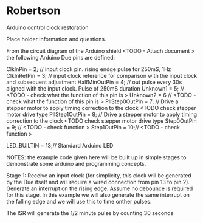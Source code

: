 # Robertson
Arduino control clock restoration

Place holder information and questions.

From the circuit diagram of the Arduino shield <TODO - Attach document >  the following Arduino Due pins are defined:

ClkInPin       = 2; // input clock pin. rising endge pulse for 250mS, 1Hz
ClkInRefPin    = 3; // input clock reference for comparison with the input clock and subsequent adjustment
HalfMinOutPin  = 4; // out pulse every 30s aligned with the input clock. Pulse of 250mS duration
Unknown1       = 5; // <TODO  - check what the function of this pin is >
Unknown2       = 6  // <TODO  - check what the function of this pin is >
PllStep0OutPin = 7; // Drive a stepper motor to apply timing correction to the clock <TODO check stepper motor drive type
PllStep1OutPin = 8; // Drive a stepper motor to apply timing correction to the clock <TODO check stepper motor drive type
Step0OutPin    = 9; // <TODO - check function >
Step1OutPin    = 10;// <TODO - check function >

LED_BUILTIN    = 13;// Standard Arduino LED

NOTES:
the example code given here will be built up in simple stages to demonstrate some arduino and programming concepts.

Stage 1: Receive an input clock (for simplicity, this clock will be generated by the Due itself and will require a wired connection from pin 13 to pin 2). Generate an interrupt on the rising edge. Assume no debounce is required for this stage. In this example we will also generate the same interrupt on the falling edge and we will use this to time onther pulses.

The ISR will generate the 1/2 minute pulse by counting 30 seconds
